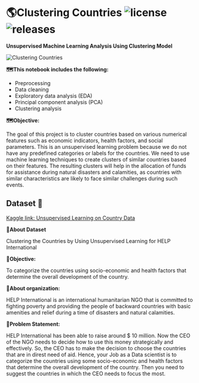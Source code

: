 # 🌎Clustering Countries ![license](https://img.shields.io/github/license/alifrmf/Country-Profiling-Using-PCA-and-Clustering.svg) ![releases](https://img.shields.io/github/release/alifrmf/Country-Profiling-Using-PCA-and-Clustering.svg)

**Unsupervised Machine Learning Analysis Using Clustering Model**

![Clustering Countries](https://user-images.githubusercontent.com/105715834/233062021-27a31cf2-ec26-4721-adef-c484becc0ba2.gif)

**🗺️This notebook includes the following:**

- Preprocessing
- Data cleaning
- Exploratory data analysis (EDA)
- Principal component analysis (PCA)
- Clustering analysis

**🗺️Objective:**

The goal of this project is to cluster countries based on various numerical features such as economic indicators, health factors, and social parameters. This is an unsupervised learning problem because we do not have any predefined categories or labels for the countries. We need to use machine learning techniques to create clusters of similar countries based on their features. The resulting clusters will help in the allocation of funds for assistance during natural disasters and calamities, as countries with similar characteristics are likely to face similar challenges during such events.


## Dataset 📔

[Kaggle link: Unsupervised Learning on Country Data](https://www.kaggle.com/datasets/rohan0301/unsupervised-learning-on-country-data)

**📔About Dataset**

Clustering the Countries by Using Unsupervised Learning for HELP International

**📔Objective:**

To categorize the countries using socio-economic and health factors that determine the overall development of the country.
 
**📔About organization:**

HELP International is an international humanitarian NGO that is committed to fighting poverty and providing the people of backward countries with basic amenities and relief during a time of disasters and natural calamities.

**📔Problem Statement:**

HELP International has been able to raise around $ 10 million. Now the CEO of the NGO needs to decide how to use this money strategically and effectively. So, the CEO has to make the decision to choose the countries that are in direst need of aid. Hence, your Job as a Data scientist is to categorize the countries using some socio-economic and health factors that determine the overall development of the country. Then you need to suggest the countries in which the CEO needs to focus the most.

